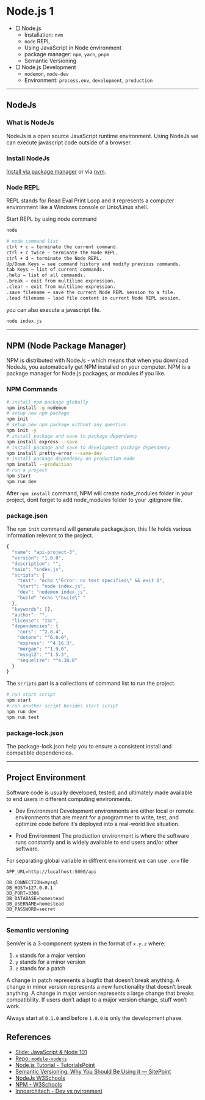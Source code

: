 # Node.js 1

- ▢ Node.js
  - Installation: `nvm`
  - `node` REPL
  - Using JavaScript in Node environment
  - package manager: `npm`, `yarn`, `pnpm`
  - Semantic Versioning
- ▢ Node.js Development
  - `nodemon`, `node-dev`
  - Environment: `process.env`, `development`, `production`

---

## NodeJs

### What is NodeJs

NodeJs is a open source JavaScript runtime environment. Using NodeJs we can execute javascript code outside of a browser.

### Install NodeJs

[Install via package manager](https://nodejs.org/en/download/package-manager) or via [nvm](https://github.com/creationix/nvm#installation).

### Node REPL

REPL stands for Read Eval Print Loop and it represents a computer environment like a Windows console or Unix/Linux shell.

Start REPL by using node command

```sh
node
```

```sh
# node command list
ctrl + c − terminate the current command.
ctrl + c twice − terminate the Node REPL.
ctrl + d − terminate the Node REPL.
Up/Down Keys − see command history and modify previous commands.
tab Keys − list of current commands.
.help − list of all commands.
.break − exit from multiline expression.
.clear − exit from multiline expression.
.save filename − save the current Node REPL session to a file.
.load filename − load file content in current Node REPL session.
```

you can also execute a javascript file.

```sh
node index.js
```

---

## NPM (Node Package Manager)

NPM is distributed with NodeJs - which means that when you download NodeJs, you automatically get NPM installed on your computer. NPM is a package manager for Node.js packages, or modules if you like.

### NPM Commands

```zsh
# install npm package globally
npm install -g nodemon
# setup new npm package
npm init
# setup new npm package without any question
npm init -y
# install package and save to package dependency
npm install express --save
# install package and save to development package dependency
npm install pretty-error --save-dev
# install package dependency on production mode
npm install --production
# run a project
npm start
npm run dev
```

After `npm install` command, NPM will create node_modules folder in your project, dont forget to add node_modules folder to your .gitignore file.

### package.json

The `npm init` command will generate package.json, this file holds various information relevant to the project.

```js
{
  "name": "api-project-3",
  "version": "1.0.0",
  "description": "",
  "main": "index.js",
  "scripts": {
    "test": "echo \"Error: no test specified\" && exit 1",
    "start": "node index.js",
    "dev": "nodemon index.js",
    "build" "echo \"build\" "
  },
  "keywords": [],
  "author": "",
  "license": "ISC",
  "dependencies": {
    "cors": "^2.8.4",
    "dotenv": "^6.0.0",
    "express": "^4.16.3",
    "morgan": "^1.9.0",
    "mysql2": "^1.5.3",
    "sequelize": "^4.38.0"
  }
}
```

The `scripts` part is a collections of command list to run the project.

```sh
# run start script
npm start
# run another script besides start script
npm run dev
npm run test
```

### package-lock.json

The package-lock.json help you to ensure a consistent install and compatible dependencies.

---

## Project Environment

Software code is usually developed, tested, and ultimately made available to end users in different computing environments.

- Dev Environment
  Development environments are either local or remote environments that are meant for a programmer to write, test, and optimize code before it’s deployed into a real-world live situation.

- Prod Environment
  The production environment is where the software runs constantly and is widely available to end users and/or other software.

For separating global variable in diffrent enviroment we can use `.env` file

```
APP_URL=http://localhost:5000/api

DB_CONNECTION=mysql
DB_HOST=127.0.0.1
DB_PORT=3306
DB_DATABASE=homestead
DB_USERNAME=homestead
DB_PASSWORD=secret
```

---

### Semantic versioning

SemVer is a 3-component system in the format of `x.y.z` where:

1. `x` stands for a major version
2. `y` stands for a minor version
3. `z` stands for a patch

A change in patch represents a bugfix that doesn’t break anything. A change in minor version represents a new functionality that doesn’t break anything. A change in major version represents a large change that breaks compatibility. If users don’t adapt to a major version change, stuff won’t work.

Always start at `0.1.0` and before `1.0.0` is only the development phase.

## References

- [Slide: JavaScript & Node 101](http://bit.ly/js-node-101)
- [Repo: `module-nodejs`](https://github.com/impactbyte-learn/module-nodejs)
- [Node.js Tutorial - TutorialsPoint](https://www.tutorialspoint.com/nodejs)
- [Semantic Versioning: Why You Should Be Using it — SitePoint](https://www.sitepoint.com/semantic-versioning-why-you-should-using)
- [NodeJs W3Schools](https://www.w3schools.com/nodejs/nodejs_intro.asp)
- [NPM - W3Schools](https://www.w3schools.com/nodejs/nodejs_npm.asp)
- [Innoarchitech - Dev vs nvironment](https://www.innoarchitech.com/development-vs-or-production-batch-offline-online-automated-artificial-intelligence-ai-machine-learning)
